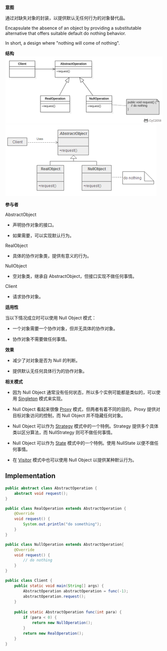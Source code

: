 
**意图**

通过对缺失对象的封装，以提供默认无任何行为的对象替代品。

Encapsulate the absence of an object by providing a substitutable alternative
that offers suitable default do nothing behavior.

In short, a design where "nothing will come of nothing".

**结构**
![](image/2021-04-10-15-35-35.png)
![352014475871.png](media/449673a26c6c7fbe0fe391c24734c75a.png)

**参与者**

AbstractObject

-   声明协作对象的接口。

-   如果需要，可以实现默认行为。

RealObject

-   具体的协作对象类，提供有意义的行为。

NullObject

-   空对象类，继承自 AbstractObject，但接口实现不做任何事情。

Client

-   请求协作对象。

**适用性**

当以下情况成立时可以使用 Null Object 模式：

-   一个对象需要一个协作对象，但并无具体的协作对象。

-   协作对象不需要做任何事情。

**效果**

-   减少了对对象是否为 Null 的判断。

-   提供默认无任何具体行为的协作对象。

**相关模式**

-   因为 Null Object 通常没有任何状态，所以多个实例可能都是类似的，可以使用
    [Singleton](http://www.cnblogs.com/gaochundong/p/design_pattern_singleton.html)
    模式来实现。

-   Null Object 看起来很像
    [Proxy](http://www.cnblogs.com/gaochundong/p/design_pattern_proxy.html)
    模式，但两者有着不同的目的。Proxy 提供对目标对象访问的控制，而 Null Object
    并不隐藏任何对象。

-   Null Object 可以作为
    [Strategy](http://www.cnblogs.com/gaochundong/p/design_pattern_strategy.html)
    模式中的一个特例。Strategy 提供多个具体类以区分算法，而 NullStrategy
    则可不做任何事情。

-   Null Object 可以作为
    [State](http://www.cnblogs.com/gaochundong/p/design_pattern_state.html)
    模式中的一个特例。使用 NullState 以便不做任何事情。

-   在
    [Visitor](http://www.cnblogs.com/gaochundong/p/design_pattern_visitor.html)
    模式中也可以使用 Null Object 以提供某种默认行为。

## Implementation

```java
public abstract class AbstractOperation {
    abstract void request();
}
```

```java
public class RealOperation extends AbstractOperation {
    @Override
    void request() {
        System.out.println("do something");
    }
}
```

```java
public class NullOperation extends AbstractOperation{
    @Override
    void request() {
        // do nothing
    }
}
```

```java
public class Client {
    public static void main(String[] args) {
        AbstractOperation abstractOperation = func(-1);
        abstractOperation.request();
    }

    public static AbstractOperation func(int para) {
        if (para < 0) {
            return new NullOperation();
        }
        return new RealOperation();
    }
}
```

